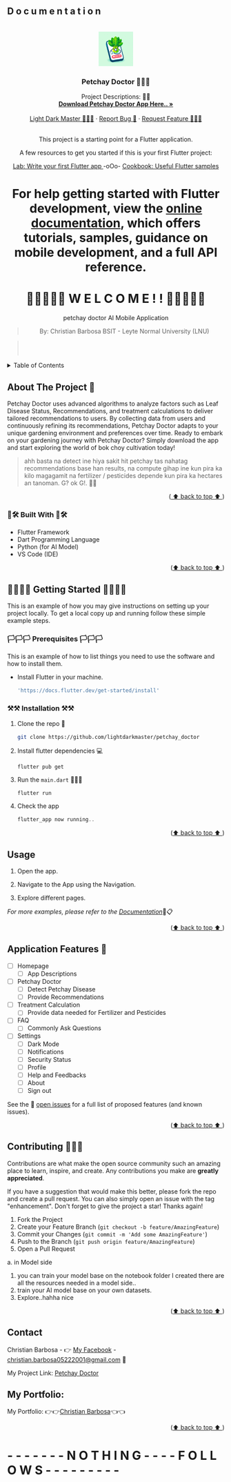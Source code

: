 ## D o c u m e n t a t i o n

<!-- Improved compatibility of back to top link: See: https://github.com/othneildrew/Best-README-Template/pull/73 -->

<a name="readme-top"></a>

<br />
<div align="center">
  <a href="https://github.com/github_username/repo_name">
    <img src="https://github.com/lightdarkmaster/petchay_doctor/blob/main/assets/icon.jpg?raw=true" alt="Logo" width="80" height="80">
  </a>

<h3 align="center"> Petchay Doctor 👨🏽‍⚕️</h3>

  <p align="center">
    Project Descriptions: 🕵🏽
    <br />
    <a href="https://github.com/lightdarkmaster/petchay_doctor/releases/tag/Petchay_Doctor_v1.0.0"><strong>Download Petchay Doctor App Here.. »</strong></a>
    <br />
    <br />
    <a href="https://github.com/lightdarkmaster/">Light Dark Master 🧑🏽‍💻</a>
    ·
    <a href="https://www.facebook.com/ChanNotDiff/">Report Bug 🐞</a>
    ·
    <a href="https://www.facebook.com/ChanNotDiff/">Request Feature 🙋🏽‍♂️</a>
    <br/>
<br/>
    
This project is a starting point for a Flutter application.

A few resources to get you started if this is your first Flutter project:

 [Lab: Write your first Flutter app ](https://docs.flutter.dev/get-started/codelab)
 -oOo-
 [ Cookbook: Useful Flutter samples](https://docs.flutter.dev/cookbook)

For help getting started with Flutter development, view the
[online documentation](https://docs.flutter.dev/), which offers tutorials,
samples, guidance on mobile development, and a full API reference.
=======

# 🎊🎉🎊🎉🎊 W E L C O M E ! ! 🎊🎉🎊🎉🎊

petchay doctor AI Mobile Application
> By: Christian Barbosa BSIT - Leyte Normal University (LNU)

<!-- >> git log: 08d454faae3add1386e9caf47f5795886aea3034 -->
> <br/>
> <br/>

  </p>
</div>

<!-- TABLE OF CONTENTS -->
<details>
  <summary>Table of Contents</summary>
  <ol>
    <li>
      <a href="#about-the-project">About The Project</a>
      <ul>
        <li><a href="#built-with">Built With</a></li>
      </ul>
    </li>
    <li>
      <a href="#getting-started">Getting Started</a>
      <ul>
        <li><a href="#prerequisites">Prerequisites</a></li>
        <li><a href="#installation">Installation</a></li>
      </ul>
    </li>
    <li><a href="#usage">Usage</a></li>
    <li><a href="#roadmap">Roadmap</a></li>
    <li><a href="#contributing">Contributing</a></li>
    <li><a href="#license">License</a></li>
    <li><a href="#contact">Contact</a></li>
    <li><a href="#acknowledgments">Acknowledgments</a></li>
  </ol>
</details>

<!-- ABOUT THE PROJECT -->

## About The Project 📱

Petchay Doctor uses advanced algorithms to analyze factors such as Leaf Disease Status, Recommendations, and treatment calculations to deliver tailored recommendations to users. By collecting data from users and continuously refining its recommendations, Petchay Doctor adapts to your unique gardening environment and preferences over time. Ready to embark on your gardening journey with Petchay Doctor? Simply download the app and start exploring the world of bok choy cultivation today!
> ahh basta na detect ine hiya sakit hit petchay tas nahatag recommendations base han results, na compute gihap ine kun pira ka kilo magagamit na fertilizer / pesticides depende kun pira ka hectares an tanoman. G? ok G!. 👍🏻

<p align="right">(<a href="#readme-top"> ⬆️ back to top ⬆️ </a>)</p>

### 🔧🛠 Built With 🔧🛠

- Flutter Framework
- Dart Programming Language
- Python (for AI Model)
- VS Code (IDE)

<p align="right">(<a href="#readme-top">⬆️ back to top ⬆️ </a>)</p>

<!-- GETTING STARTED -->

## 🚩🚩🚩🚩 Getting Started 🚩🚩🚩🚩

This is an example of how you may give instructions on setting up your project locally.
To get a local copy up and running follow these simple example steps.

### 🏳️🏳️🏳️ Prerequisites 🏳️🏳️🏳️

This is an example of how to list things you need to use the software and how to install them.

- Install Flutter in your machine.
  ```sh
  'https://docs.flutter.dev/get-started/install'
  ```

### ⚒⚒ Installation ⚒⚒

1. Clone the repo 📑
   ```sh
   git clone https://github.com/lightdarkmaster/petchay_doctor
   ```
2. Install flutter dependencies 💻
   ```flutter pub get
   flutter pub get
   ```
3. Run the `main.dart` 🏃🏽‍♂️
   ```dart
   flutter run
   ```
4. Check the  app
   ```dart
   flutter_app now running..
   ```

<p align="right">(<a href="#readme-top">⬆️ back to top ⬆️ </a>)</p>

<!-- USAGE EXAMPLES -->

## Usage

1. Open the app.

2. Navigate to the App using the Navigation.

3. Explore different pages.

_For more examples, please refer to the [Documentation](https://example.com)_📑📋

<p align="right">(<a href="#readme-top">⬆️ back to top ⬆️ </a>)</p>

<!-- ROADMAP -->

## Application Features 💼

- [ ] Homepage
  - [ ] App Descriptions
- [ ] Petchay Doctor
  - [ ] Detect Petchay Disease
  - [ ] Provide Recommendations
- [ ] Treatment Calculation
  - [ ] Provide data needed for Fertilizer and Pesticides
- [ ] FAQ
  - [ ] Commonly Ask Questions
- [ ] Settings
  - [ ] Dark Mode
  - [ ] Notifications
  - [ ] Security Status
  - [ ] Profile
  - [ ] Help and Feedbacks
  - [ ] About
  - [ ] Sign out

See the 👀 [open issues](https://github.com/lightdarkmaster/petchay_doctor/issues/1) for a full list of proposed features (and known issues).

<p align="right">(<a href="#readme-top">⬆️ back to top ⬆️ </a>)</p>

<!-- CONTRIBUTING -->

## Contributing 🧑🏼‍⚖️

Contributions are what make the open source community such an amazing place to learn, inspire, and create. Any contributions you make are **greatly appreciated**.

If you have a suggestion that would make this better, please fork the repo and create a pull request. You can also simply open an issue with the tag "enhancement".
Don't forget to give the project a star! Thanks again!

1. Fork the Project
2. Create your Feature Branch (`git checkout -b feature/AmazingFeature`)
3. Commit your Changes (`git commit -m 'Add some AmazingFeature'`)
4. Push to the Branch (`git push origin feature/AmazingFeature`)
5. Open a Pull Request

a. in Model side 
1. you can train your model base on the notebook folder I created there are all the resources needed in a model side..
2. train your AI model base on your own datasets.
3. Explore..hahha nice 
<p align="right">(<a href="#readme-top">⬆️ back to top ⬆️ </a>)</p>

<!-- CONTACT -->

## Contact

Christian Barbosa - 👉 [My Facebook](https://www.facebook.com/ChanNotDiff/) - christian.barbosa05222001@gmail.com 📧

My Project Link: [Petchay Doctor](https://github.com/lightdarkmaster/petchay_doctor)

## My Portfolio:

My Portfolio: 👉👉[Christian Barbosa](https://barbosachristian.github.io/)👈👈

<p align="right">(<a href="#readme-top">⬆️ back to top ⬆️ </a>)</p>

# - - - - - - - N O T H I N G - - - -  F O L L O W S - - - - - - - - - 

